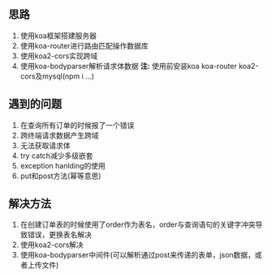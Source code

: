 ## 思路
  1. 使用koa框架搭建服务器
  2. 使用koa-router进行路由匹配操作数据库
  3. 使用koa2-cors实现跨域
  4. 使用koa-bodyparser解析请求体数据
  **注:** 使用前安装koa koa-router koa2-cors及mysql(npm i ...)
## 遇到的问题
  1. 在查询所有订单的时候报了一个错误
  2. 跨终端请求数据产生跨域
  3. 无法获取请求体
  4. try catch减少多级嵌套
  5. exception hanlding的使用
  6. put和post方法(幂等意思)
## 解决方法
  1. 在创建订单表的时候使用了order作为表名，order与查询语句的关键字冲突导致错误，更换表名解决
  2. 使用koa2-cors解决
  3. 使用koa-bodyparser中间件(可以解析通过post来传递的表单，json数据，或者上传文件)